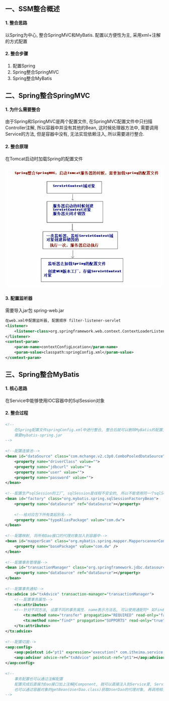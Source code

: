 ## 一、SSM整合概述

#### 1. 整合思路

以Spring为中心, 整合SpringMVC和MyBatis. 配置以方便性为主, 采用xml+注解的方式配置

#### 2. 整合步骤

1. 配置Spring
2. Spring整合SpringMVC
3. Spring整合MyBatis



## 二、Spring整合SpringMVC

#### 1. 为什么需要整合

由于Spring和SpringMVC是两个配置文件, 在SpringMVC配置文件中只扫描Controller注解, 所以容器中并没有其他的Bean, 这时候处理器方法中, 需要调用Service的方法, 但是容器中没有, 无法实现依赖注入, 所以需要进行整合.

#### 2. 整合原理

在Tomcat启动时加载Spring的配置文件

![](images/Spring整合SpringMVC.png)

#### 3. 配置监听器

需要导入jar包 spring-web.jar

```xml
在web.xml中配置监听器, 配置顺序 filter-listener-servlet
<listener>
    <listener-class>org.springframework.web.context.ContextLoaderListener</listener-class>
</listener>
<context-param>
    <param-name>contextConfigLocation</param-name>
    <param-value>classpath:springConfig.xml</param-value>
</comtext-param>
```



## 三、Spring整合MyBatis

#### 1. 核心思路

在Service中能够使用IOC容器中的SqlSession对象

#### 2. 整合过程

```xml
<!--
    在Spring配置文件springConfig.xml中进行整合, 整合后就可以删除MyBatis的配置文件了.
    需要mybatis-spring.jar
-->

<!--配置连接池-->
<bean id="dataSource" class="com.mchange.v2.c3p0.ComboPooledDataSource">
    <property name="driverClass" value="">
    <property name="jdbcurl" value="">
    <property name="user" value="">
    <property name="password" value="">
</bean>

<!--配置生产sqlSession的工厂, sqlSession是线程不安全的, 所以不能使用同一个sqlSession-->
<bean id="factory" class="org.mybatis.spring.sqlSessionFactoryBean">
    <property name="dataSource" ref="dataSource"></property>
    
    <!--给对应包下所有类起别名-->
    <property name="typeAliasPackage" value="com.dw">
</bean>

<!--配置映射, 将所有Dao接口的代理对象加入到容器中-->
<bean id="mapperScan" class="org.mybatis.spring.mapper.MapperscannerConfigure">
    <property name="basePackage" value="com.dw" />
</bean>

<!--配置事务管理器-->
<bean id="transactionManager" class="org.springframework.jdbc.datasource.DataSourceTransactionManager">
    <property name="dataSource" ref="dataSource"></property>
</bean>

<!--配置事务通知-->
<tx:advice id="txAdvice" transaction-manager="transactionManager">
    <!--配置事务属性-->
    <tx:attributes>
    <!--针对不同方法, 设置不同的事务属性. name表示方法名, 可以使用通配符* 如find*表示所有的find开头的方法-->
        <tx:method name="transfer" propagation="REQUIRED" read-only="false"/>
        <tx:method name="find*" propagation="SUPPORTS" read-only="true"></tx:method>
    </tx:attributes>
</tx:advice>

<!--配置切面-->
<aop:config>
    <aop:pointcut id="pt1" expression="execution(* com.itheima.service.*.*(..))"></aop:pointcut>
    <aop:advisor advice-ref="txAdvice" pointcut-ref="pt1"></aop:advisor>
</aop:config>

<!--
    事务配置也可以通过注解配置
    配置完成后直接为Dao接口加上注解@Component, 就可以直接注入到Service里, Service中可以直接调用dao的相关方法即可执行.
    也可以通过容器对象的getBean(UserDao.class)获取UserDao的代理对象, 再调用相关方法.
-->
```

  